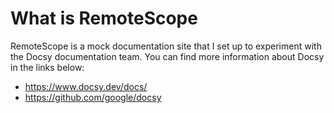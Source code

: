 # What is RemoteScope

RemoteScope is a mock documentation site that I set up to experiment with the Docsy documentation team. You can find more information about Docsy in the links below:

* https://www.docsy.dev/docs/
* https://github.com/google/docsy
